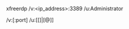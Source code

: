 xfreerdp /v:<ip_address>:3389 /u:Administrator

/v:<server>[:port]
/u:[[<domain>\]<user>|<user>[@<domain>]]
